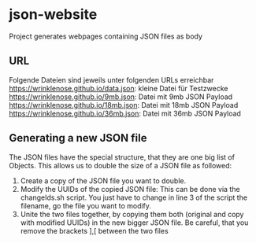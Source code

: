 # json-website

Project generates webpages containing JSON files as body

## URL

Folgende Dateien sind jeweils unter folgenden URLs erreichbar  
https://wrinklenose.github.io/data.json: kleine Datei für Testzwecke  
https://wrinklenose.github.io/9mb.json: Datei mit 9mb JSON Payload  
https://wrinklenose.github.io/18mb.json: Datei mit 18mb JSON Payload  
https://wrinklenose.github.io/36mb.json: Datei mit 36mb JSON Payload

## Generating a new JSON file
The JSON files have the special structure, that they are one big list of Objects. This allows us to double the size of a JSON file as followed:  
1. Create a copy of the JSON file you want to double.  
2. Modify the UUIDs of the copied JSON file: This can be done via the changeIds.sh script. You just have to change in line 3 of the script the filename, go the file you want to modify.  
3. Unite the two files together, by copying them both (original and copy with modified UUIDs) in the new bigger JSON file. Be careful, that you remove the brackets ],[ between the two files  
